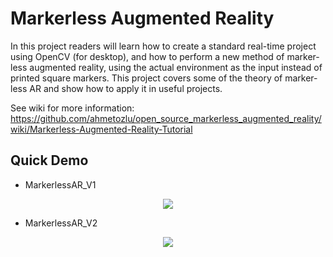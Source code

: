# Markerless Augmented Reality

In this project readers will learn how to create a standard real-time project using OpenCV (for desktop), and how to perform a new method of marker-less augmented reality, using the actual environment as the input instead of printed square markers. This project covers some of the theory of marker-less AR and show how to apply it in useful projects.

See wiki for more information: https://github.com/ahmetozlu/open_source_markerless_augmented_reality/wiki/Markerless-Augmented-Reality-Tutorial

## Quick Demo

- MarkerlessAR_V1

<p align="center">
  <img src="https://user-images.githubusercontent.com/22610163/30681274-685c38c8-9ead-11e7-85c1-d186fa3d8af8.gif">
</p>

- MarkerlessAR_V2

<p align="center">
  <img src="https://user-images.githubusercontent.com/22610163/30681326-a2b8fdda-9ead-11e7-8db0-319397c5e6c8.gif">
</p>
